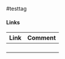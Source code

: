 #testtag

#### Links
| Link | Comment |
| ---- | ------- |
|      |         |
|      |         |
|      |         |
|      |         |


